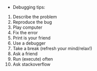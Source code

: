 * Debugging tips:
1. Describe the problem
2. Reproduce the bug
3. Play computer
4. Fix the error
5. Print is your friend
6. Use a debugger
7. Take a break (refresh your mind/relax!)
8. Ask a friend
9. Run (execute) often 
10. Ask stackoverflow 
